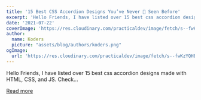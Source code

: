 ```yaml
---
title: '15 Best CSS Accordion Designs You’ve Never 👀 Seen Before'
excerpt: 'Hello Friends, I have listed over 15 best css accordion designs made with HTML, CSS, and JS. Check...'
date: '2021-07-22'
coverImage: 'https://res.cloudinary.com/practicaldev/image/fetch/s--fwKzYQHB--/c_imagga_scale,f_auto,fl_progressive,h_420,q_auto,w_1000/https://dev-to-uploads.s3.amazonaws.com/uploads/articles/l6yi9ansxhlspwzvy6mj.jpg'
author:
  name: Koders
  picture: "assets/blog/authors/koders.png"
ogImage:
  url: 'https://res.cloudinary.com/practicaldev/image/fetch/s--fwKzYQHB--/c_imagga_scale,f_auto,fl_progressive,h_420,q_auto,w_1000/https://dev-to-uploads.s3.amazonaws.com/uploads/articles/l6yi9ansxhlspwzvy6mj.jpg'
---
```


Hello Friends, I have listed over 15 best css accordion designs made with HTML, CSS, and JS. Check...

[Read more](https://dev.to/stackfindover/15-best-css-accordion-designs-you-ve-never-seen-before-10dp)
